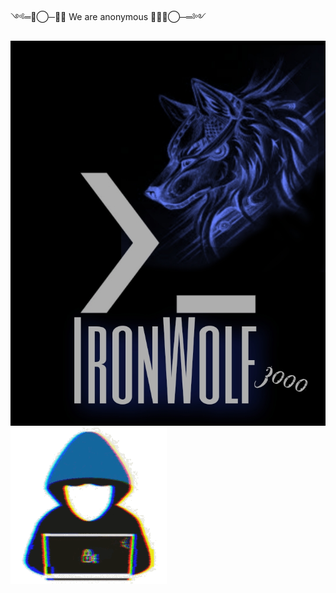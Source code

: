  ༺═─⃝─👨‍💻 We are anonymous 👨‍💻─⃝─═༻



<img src = "https://github.com/IronWolf3000/IronWolf3000/blob/main/PicsArt_09-21-11.05.08.jpg"> 


<img src = "https://github.com/IronWolf3000/IronWolf3000/blob/main/logo205x250.gif"> 

